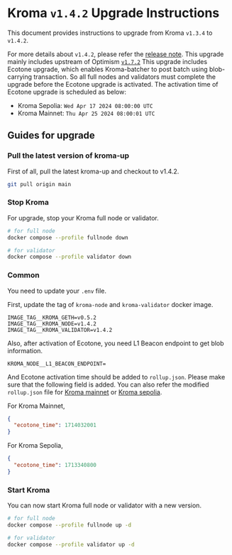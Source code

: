 # Kroma `v1.4.2` Upgrade Instructions

This document provides instructions to upgrade from Kroma `v1.3.4` to `v1.4.2`.

For more details about `v1.4.2`, please refer the [release note](https://github.com/kroma-network/kroma/releases/tag/v1.4.2).
This upgrade mainly includes upstream of Optimism [`v1.7.2`](https://github.com/ethereum-optimism/optimism/releases/tag/v1.7.2)
This upgrade includes Ecotone upgrade, which enables Kroma-batcher to post batch using blob-carrying transaction.
So all full nodes and validators must complete the upgrade before the Ecotone upgrade is activated.
The activation time of Ecotone upgrade is scheduled as below:

- Kroma Sepolia: `Wed Apr 17 2024 08:00:00 UTC`
- Kroma Mainnet: `Thu Apr 25 2024 08:00:01 UTC`

## Guides for upgrade

### Pull the latest version of kroma-up

First of all, pull the latest kroma-up and checkout to v1.4.2.

```bash
git pull origin main
```

### Stop Kroma

For upgrade, stop your Kroma full node or validator.
```bash
# for full node
docker compose --profile fullnode down

# for validator
docker compose --profile validator down
```

### Common

You need to update your `.env` file.

First, update the tag of `kroma-node` and `kroma-validator` docker image.
```
IMAGE_TAG__KROMA_GETH=v0.5.2
IMAGE_TAG__KROMA_NODE=v1.4.2
IMAGE_TAG__KROMA_VALIDATOR=v1.4.2
```

Also, after activation of Ecotone, you need L1 Beacon endpoint to get blob information.

```
KROMA_NODE__L1_BEACON_ENDPOINT=
```

And Ecotone activation time should be added to `rollup.json`. Please make sure that the following field is added.
You can also refer the modified `rollup.json` file for [Kroma mainnet](../config/mainnet/rollup.json) or
[Kroma sepolia](../config/sepolia/rollup.json).

For Kroma Mainnet,
```json
{
  "ecotone_time": 1714032001
}
```

For Kroma Sepolia,
```json
{
  "ecotone_time": 1713340800
}
```

### Start Kroma

You can now start Kroma full node or validator with a new version.

```bash
# for full node
docker compose --profile fullnode up -d

# for validator
docker compose --profile validator up -d
```
